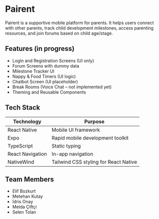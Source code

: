 # Pairent 

Pairent is a supportive mobile platform for parents. It helps users connect with other parents, track child development milestones, access parenting resources, and join forums based on child age/stage.

## Features (in progress)

- Login and Registration Screens (UI only)
- Forum Screens with dummy data
- Milestone Tracker UI
- Nappy & Food Timers (UI logic)
- Chatbot Screen (UI placeholder)
- Break Rooms (Voice Chat – not implemented yet)
- Theming and Reusable Components

## Tech Stack

| Technology     | Purpose                                  |
|----------------|------------------------------------------|
| React Native   | Mobile UI framework                      |
| Expo           | Rapid mobile development toolkit         |
| TypeScript     | Static typing                            |
| React Navigation | In-app navigation                     |
| NativeWind     | Tailwind CSS styling for React Native    |


## Team Members

- Elif Bozkurt
- Metehan Kutay
- İdris Onay
- Melda Çiftçi
- Selen Tolan
